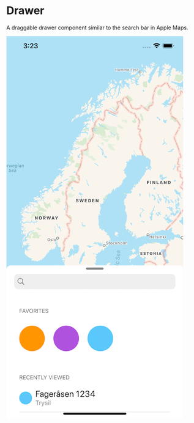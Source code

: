 # Drawer

A draggable drawer component similar to the search bar in Apple Maps.

![Draggable drawer like in Apple Maps](assets/preview.png)

